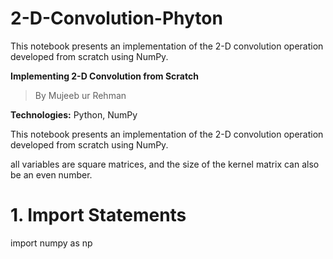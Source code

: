 # 2-D-Convolution-Phyton
This notebook presents an implementation of the 2-D convolution operation developed from scratch using NumPy. 


**Implementing 2-D Convolution from Scratch**


> By Mujeeb ur Rehman


**Technologies:** Python, NumPy

This notebook presents an implementation of the 2-D convolution operation developed from scratch using NumPy.

 all variables are square matrices, and the size 
 of the kernel matrix can also be an even number.

# 1. Import Statements
import numpy as np
